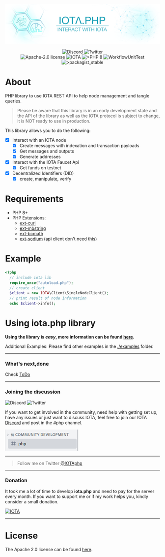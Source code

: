 ![IOTA.php](./help/images/IOTA_PHP_Banner_Interact.png)

<p style="text-align:center;">
  <a href="https://discord.iota.org/" style="text-decoration:none;"><img src="https://img.shields.io/badge/Discord-9cf.svg?style=social&logo=discord" alt="Discord"></a>
  <a href="https://twitter.com/IOTAphp/" style="text-decoration:none;"><img src="https://img.shields.io/badge/Twitter-9cf.svg?style=social&logo=twitter" alt="Twitter"></a>
  <br>
  <a href="https://github.com/iota-community/iota.php/LICENSE" style="text-decoration:none;"><img src="https://img.shields.io/badge/license-Apache--2.0-green?style=flat-square" alt="Apache-2.0 license"></a>
  <a href="https://www.iota.org/" style="text-decoration:none;"><img src="https://img.shields.io/badge/IOTA-lightgrey?style=flat&logo=iota" alt="IOTA"></a>
  <a href="https://www.php.net/" style="text-decoration:none;"><img src="https://img.shields.io/badge/PHP->= 8.x-blue?style=flat-square&logo=php" alt=">PHP 8"></a>
  <img src="https://github.com/iota-community/iota.php/actions/workflows/phpunit.yml/badge.svg" alt="WorkflowUnitTest">
  <a href="https://packagist.org/packages/iota-community/iota.php/" style="text-decoration:none;"><img src="https://poser.pugx.org/iota-community/iota.php/v/stable.png" alt=">packagist_stable"></a>
</p>

# About

PHP library to use IOTA REST API to help node management and tangle queries.

> Please be aware that this library is in an early development state and the API of the library as well as the IOTA protocol is subject to change, it is NOT ready to use in production.

This library allows you to do the following:

- [x] Interact with an IOTA node
  - [x] Create messages with indexation and transaction payloads
  - [x] Get messages and outputs
  - [x] Generate addresses
- [x] Interact with the IOTA Faucet Api 
  - [x] Get funds on testnet
- [x] Decentralized Identifiers (DID) 
  - [x] create, manipulate, verify

# Requirements

+ PHP 8+
+ PHP Extensions:
    + [ext-curl](http://php.net/manual/en/book.curl.php)
    + [ext-mbstring](http://php.net/manual/en/book.mbstring.php)
    + [ext-bcmath](http://php.net/manual/en/book.bc.php)
    + [ext-sodium](http://php.net/manual/en/book.sodium.php) (api client don't need this)

# Example

```php
<?php
  // include iota lib
  require_once("autoload.php");
  // create client
  $client = new IOTA\Client\SingleNodeClient();
  // print result of node information
  echo $client->info();
```

# Using iota.php library

**Using the library is _easy_, more information can be found [here](help/000_index.md).**

Additional Examples: Please find other examples in the [./examples](examples) folder.

---

### What's next,done
Check [ToDo](TODO.md)

---

### Joining the discussion

<a href="https://discord.iota.org/" style="text-decoration:none;"><img src="https://img.shields.io/badge/Discord-9cf.svg?style=social&logo=discord" alt="Discord"></a>
<a href="https://twitter.com/IOTAphp/" style="text-decoration:none;"><img src="https://img.shields.io/badge/Twitter-9cf.svg?style=social&logo=twitter" alt="Twitter"></a>

If you want to get involved in the community, need help with getting set up, have any issues or just want to discuss IOTA, feel free to join our
IOTA [Discord](https://discord.iota.org/) and post in the #php channel.

![IOTA.php](./help/images/discord_help_phpchannel.png)


___

> Follow me on Twitter [@IOTAphp](https://twitter.com/IOTAphp)

---

### Donation

It took me a lot of time to develop **iota.php** and need to pay for the server every month. If you want to support me or if my work helps you, kindly consider a small donation.

[<img src="https://img.shields.io/badge/iota1qppu7wdws394euyvflvevsnpdawvsl820c3c3jy92wky6wfj656wqqxtf9m-lightgrey?style=social&logo=iota" alt="IOTA">](./help/100_Donation.md)


---

# License

The Apache 2.0 license can be found [here](LICENSE).